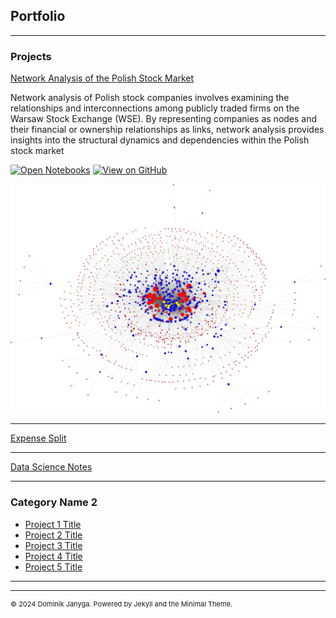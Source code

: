 ## Portfolio

---

### Projects

[Network Analysis of the Polish Stock Market](/pages/network_analysis.md)

Network analysis of Polish stock companies involves examining the relationships and interconnections among publicly traded firms on the Warsaw Stock Exchange (WSE). By representing companies as nodes and their financial or ownership relationships as links, network analysis provides insights into the structural dynamics and dependencies within the Polish stock market

[![Open Notebooks](https://img.shields.io/badge/Jupyter-Open_Notebook-blue?logo=Jupyter)](https://nbviewer.org/github/dominikjanyga/network-analysis/tree/main/) [![View on GitHub](https://img.shields.io/badge/GitHub-View_on_GitHub-blue?logo=GitHub)](https://github.com/dominikjanyga/network-analysis)

<img src="images/network.png?raw=true"/>

---
[Expense Split](/pdf/sample_presentation.pdf)

---
[Data Science Notes](http://example.com/)

---

### Category Name 2

- [Project 1 Title](http://example.com/)
- [Project 2 Title](http://example.com/)
- [Project 3 Title](http://example.com/)
- [Project 4 Title](http://example.com/)
- [Project 5 Title](http://example.com/)

---




---
<p style="font-size:11px">© 2024 Dominik Janyga. Powered by Jekyll and the Minimal Theme.</a></p>
<!-- Remove above link if you don't want to attibute -->
